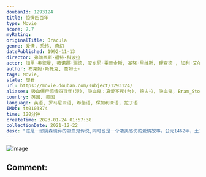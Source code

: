 ```yaml
---
doubanId: 1293124
title: 惊情四百年
type: Movie
score: 7.7
myRating: 
originalTitle: Dracula
genre: 爱情, 恐怖, 奇幻
datePublished: 1992-11-13
director: 弗朗西斯·福特·科波拉
actor: 加里·奥德曼, 薇诺娜·瑞德, 安东尼·霍普金斯, 基努·里维斯, 理查德·, 加利·艾尔维斯, 比利·坎贝尔, 珊迪·弗罗斯特, 汤姆·威兹, 莫妮卡·贝鲁奇, undefined, undefined, 杰伊·鲁宾逊, undefined, undefined, 毛德·温切斯特, 南茜·林韩·查尔斯, 塔蒂阿娜·冯·芙丝汀宝, 朱尔斯·西尔维斯特, undefined, 哈尼·劳伦, 埃莱·巴德汉, 克里斯蒂娜·富尔顿, undefined, undefined, 阿达莫·帕拉迪诺, undefined, 阿兰·布拉泽维奇
author: 布莱姆·斯托克, 詹姆士·
tags: Movie, 
state: 想看
url: https://movie.douban.com/subject/1293124/
aliases: 吸血僵尸惊情四百年(港), 吸血鬼：真爱不死(台), 德古拉, 吸血鬼, Bram_Stoker's_Dracula
country: 英国, 美国
language: 英语, 罗马尼亚语, 希腊语, 保加利亚语, 拉丁语
IMDb: tt0103874
time: 128分钟
createTime: 2023-01-24 01:57:38
collectionDate: 2021-12-22
desc: "这是一部阴森诡异的吸血鬼传说,同时也是一个凄美感伤的爱情故事。公元1462年，土耳其人入侵君士坦丁堡，并威胁到整个基督教。罗马尼亚大将军德古拉伯爵(加里•奥德曼饰)临危受命征讨，不料就在他获胜之时..."
---
```


![image](p1541485065.jpg)

Comment: 
---


